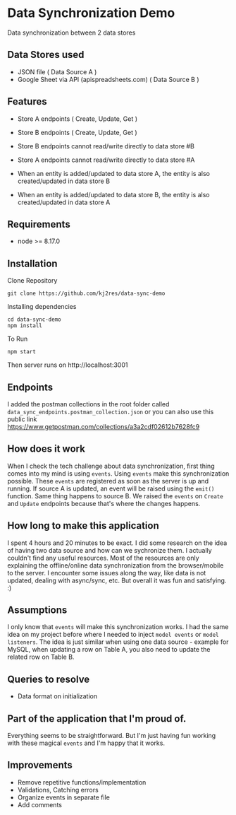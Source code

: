 # Data Synchronization Demo
Data synchronization between 2 data stores

## Data Stores used

- JSON file ( Data Source A )
- Google Sheet via API (apispreadsheets.com) ( Data Source B )

## Features

- Store A endpoints ( Create, Update, Get )
- Store B endpoints ( Create, Update, Get )

- Store B endpoints cannot read/write directly to data store #B
- Store A endpoints cannot read/write directly to data store #A

- When an entity is added/updated to data store A, the entity is also created/updated in data store B
- When an entity is added/updated to data store B, the entity is also created/updated in data store A

## Requirements

* node >= 8.17.0

## Installation

Clone Repository

```shell
git clone https://github.com/kj2res/data-sync-demo
```

Installing dependencies

```shell
cd data-sync-demo
npm install
```

To Run

```shell
npm start
```
Then server runs on http://localhost:3001

## Endpoints

I added the postman collections in the root folder called `data_sync_endpoints.postman_collection.json` or you can also use this public link https://www.getpostman.com/collections/a3a2cdf02612b7628fc9


## How does it work

When I check the tech challenge about data synchronization, first thing comes into my mind is using `events`. Using `events` make this synchronization possible. These `events` are registered as soon as the server is up and running. If source A is updated, an event will be raised using the `emit()` function. Same thing happens to source B. We raised the `events` on `Create` and `Update` endpoints because that's where the changes happens.

## How long to make this application

I spent 4 hours and 20 minutes to be exact. I did some research on the idea of having two data source and how can we sychronize them. I actually couldn't find any useful resources. Most of the resources are only explaining the offline/online data synchronization from the browser/mobile to the server. I encounter some issues along the way, like data is not updated, dealing with async/sync, etc. But overall it was fun and satisfying. :)

## Assumptions

I only know that `events` will make this synchronization works. I had the same idea on my project before where I needed to inject `model events` or `model listeners`. The idea is just similar when using one data source - example for MySQL, when updating a row on Table A, you also need to update the related row on Table B.

## Queries to resolve

- Data format on initialization

## Part of the application that I'm proud of.

Everything seems to be straightforward. But I'm just having fun working with these magical `events` and I'm happy that it works.

## Improvements

- Remove repetitive functions/implementation
- Validations, Catching errors
- Organize events in separate file
- Add comments



